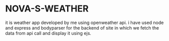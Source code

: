 # NOVA-S-WEATHER
it is weather app developed by me using openweather api.
i have used node and express and bodyparser for the backend of site in which we fetch the data from api call and display it using ejs.
